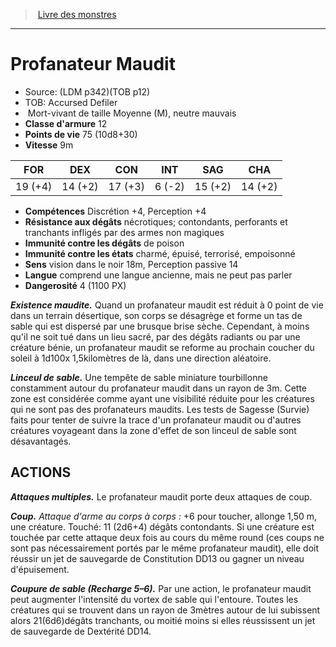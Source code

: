 ﻿> [Livre des monstres](tome_of_beasts_old.md)

---

# Profanateur Maudit

- Source: (LDM p342)(TOB p12)
- TOB: Accursed Defiler
-  Mort-vivant de taille Moyenne (M), neutre mauvais
- **Classe d'armure** 12
- **Points de vie** 75 (10d8+30)
- **Vitesse** 9m

|FOR|DEX|CON|INT|SAG|CHA|
|---|---|---|---|---|---|
|19 (+4)|14 (+2)|17 (+3)|6 (-2)|15 (+2)|14 (+2)|

- **Compétences** Discrétion +4, Perception +4
- **Résistance aux dégâts** nécrotiques; contondants, perforants et tranchants infligés par des armes non magiques
- **Immunité contre les dégâts** de poison
- **Immunité contre les états** charmé, épuisé, terrorisé, empoisonné
- **Sens** vision dans le noir 18m, Perception passive 14
- **Langue** comprend une langue ancienne, mais ne peut pas parler
- **Dangerosité** 4 (1100 PX)

**_Existence maudite._** Quand un profanateur maudit est réduit à 0 point de vie dans un terrain désertique, son corps se désagrège et forme un tas de sable qui est dispersé par une brusque brise sèche. Cependant, à moins qu'il ne soit tué dans un lieu sacré, par des dégâts radiants ou par une créature bénie, un profanateur maudit se reforme au prochain coucher du soleil à 1d100x 1,5kilomètres de là, dans une direction aléatoire.

**_Linceul de sable._** Une tempête de sable miniature tourbillonne constamment autour du profanateur maudit dans un rayon de 3m. Cette zone est considérée comme ayant une visibilité réduite pour les créatures qui ne sont pas des profanateurs maudits. Les tests de Sagesse (Survie) faits pour tenter de suivre la trace d'un profanateur maudit ou d'autres créatures voyageant dans la zone d'effet de son linceul de sable sont désavantagés.

## ACTIONS

**_Attaques multiples._** Le profanateur maudit porte deux attaques de coup.

**_Coup._** _Attaque d'arme au corps à corps :_ +6 pour toucher, allonge 1,50 m, une créature. Touché: 11 (2d6+4) dégâts contondants. Si une créature est touchée par cette attaque deux fois au cours du même round (ces coups ne sont pas nécessairement portés par le même profanateur maudit), elle doit réussir un jet de sauvegarde de Constitution DD13 ou gagner un niveau d'épuisement.

**_Coupure de sable (Recharge 5–6)._** Par une action, le profanateur maudit peut augmenter l'intensité du vortex de sable qui l'entoure. Toutes les créatures qui se trouvent dans un rayon de 3mètres autour de lui subissent alors 21(6d6)dégâts tranchants, ou moitié moins si elles réussissent un jet de sauvegarde de Dextérité DD14.

